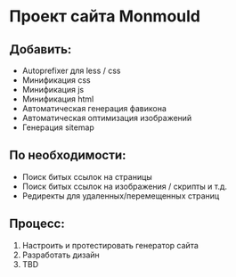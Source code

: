 # Проект сайта Monmould

## Добавить:
* Autoprefixer для less / css
* Минификация css
* Минификация js
* Минификация html
* Автоматическая генерация фавикона
* Автоматическая оптимизация изображений
* Генерация sitemap

## По необходимости:
* Поиск битых ссылок на страницы
* Поиск битых ссылок на изображения / скрипты и т.д.
* Редиректы для удаленных/перемещенных страниц

## Процесс:
1. Настроить и протестировать генератор сайта
2. Разработать дизайн
3. TBD
